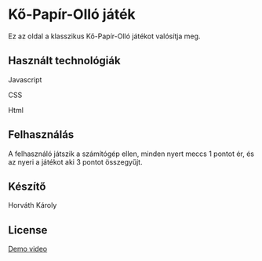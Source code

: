 # Kő-Papír-Olló játék

Ez az oldal a klasszikus Kő-Papír-Olló játékot valósítja meg.

## Használt technológiák

Javascript

CSS

Html

## Felhasználás
A felhasználó játszik a számítógép ellen, minden nyert meccs 1 pontot ér, és az nyeri a játékot aki 3 pontot összegyűjt.

## Készítő
Horváth Károly

## License
[Demo video](https://toxy.hu/fsv2/?explorer/index/fileOut&path=%7Bsource%3A1114%7D%2F)
